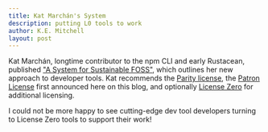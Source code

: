 ```yaml
---
title: Kat Marchán's System
description: putting L0 tools to work
author: K.E. Mitchell
layout: post
---
```


Kat Marchán, longtime contributor to the npm CLI and early Rustacean, published ["A System for Sustainable FOSS"](https://dev.to/zkat/a-system-for-sustainable-foss-11k9), which outlines her new approach to developer tools.  Kat recommends the [Parity license](https://paritylicense.com), the [Patron License](https://blog.licensezero.com/2019/05/24/patron-license.html) first announced here on this blog, and optionally [License Zero](https://licensezero.com) for additional licensing.

I could not be more happy to see cutting-edge dev tool developers turning to License Zero tools to support their work!
